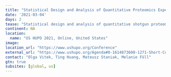 ```yaml
---
title: "Statistical Design and Analysis of Quantitative Proteomics Experiments with TMT Labeling: Case Studies with MSstatsTMT"
date: '2021-03-04'
days: 2
tease: "Statistical design and analysis of quantitative shotgun proteomic experiments with tandem mass tag (TMT) labeling"
continent: NA
location:
  name: "US HUPO 2021, Online, United States"
image: 
location_url: "https://www.ushupo.org/Conference"
external_url: "https://www.ushupo.org/Agenda#0-1614873600-1271-Short-Course"
contact: "Olga Vitek, Ting Huang, Mateusz Staniak, Melanie Föll"
gtn: true
subsites: [global, us]
---
```

